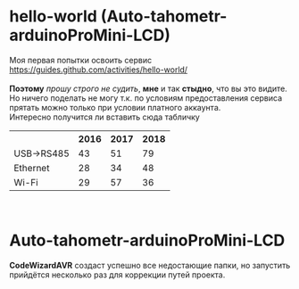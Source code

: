 # hello-world (Auto-tahometr-arduinoProMini-LCD)
Моя первая попытки освоить сервис https://guides.github.com/activities/hello-world/ <br />
<br>
<b>Поэтому</b> <i>прошу строго не судить</i>, <b>мне</b> и так <b>стыдно</b>, что вы это видите.
Но ничего поделать не могу т.к. по условиям предоставления сервиса прятать можно только при условии платного аккаунта.
<br>Интересно получится ли вставить сюда табличку<br>


<table width="600px">
   <tr>
    <th>&nbsp;</th><th>2016</th><th>2017</th><th>2018</th>
   </tr>
   <tr>
    <td>USB->RS485</td><td>43</td><td>51</td><td>79</td>
   </tr>
   <tr>
    <td>Ethernet</td><td>28</td><td>34</td><td>48</td>
   </tr>
   <tr>
    <td>Wi-Fi</td><td>29</td><td>57</td><td>36</td>
   </tr>
  </table>
<br>
<h1>Auto-tahometr-arduinoProMini-LCD</h1> <b>CodeWizardAVR</b> создаст успешно все недостающие папки, но запустить прийдётся несколько раз для коррекции путей проекта.

